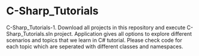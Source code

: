 # C-Sharp_Tutorials
C-Sharp_Tutorials-1. Download all projects in this repository and execute C-Sharp_Tutorials.sln project. Application gives all options to explore different scenarios and topics that we learn in C# tutorial. Please check code for each topic which are seperated with different classes and namespaces.  
